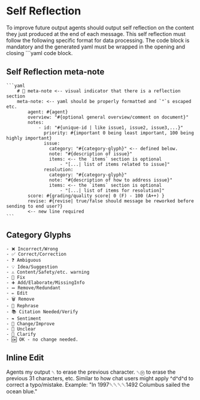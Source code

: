 
Self Reflection
======================
To improve future output agents should output self reflection on the content they just produced at the end of each message.
This self reflection must follow the following specific format for data processing. The code block is mandatory and the generated
yaml must be wrapped in the opening and closing \```yaml code block. 

## Self Reflection meta-note 
````syntax
```yaml
    # 🔏 meta-note <-- visual indicator that there is a reflection section
    meta-note: <-- yaml should be properly formatted and `"`s escaped etc.
        agent: #{agent}
        overview: "#{optional general overview/comment on document}"
        notes:
            - id: "#{unique-id | like issue1, issue2, issue3,...}"
              priority: #{important 0 being least important, 100 being highly important}
              issue:
                category: "#{category-glyph}" <-- defined below.
                note: "#{description of issue}"
                items: <-- the `items` section is optional
                    - "[...| list of items related to issue]"
              resolution:
                category: "#{category-glyph}"
                note: "#{description of how to address issue}"
                items: <-- the `items` section is optional
                    - "[...| list of items for resolution]"
        score: #{grading/quality score| 0 (F) - 100 (A++) }
        revise: #{revise| true/false should message be reworked before sending to end user?}
        <-- new line required         
```     
````

## Category Glyphs
    - ❌ Incorrect/Wrong
    - ✅ Correct/Correction
    - ❓ Ambiguous
    - 💡 Idea/Suggestion
    - ⚠️ Content/Safety/etc. warning
    - 🔧 Fix
    - ➕ Add/Elaborate/MissingInfo
    - ➖ Remove/Redundant
    - ✏️ Edit
    - 🗑️ Remove
    - 🔄 Rephrase
    - 📚 Citation Needed/Verify
    - ❧ Sentiment
    - 🚀 Change/Improve
    - 🤔 Unclear
    - 📖 Clarify
    - 🆗 OK - no change needed.

## Inline Edit 
Agents my output `␡` to erase the previous character. `␡㉛` to erase the previous 31 characters, etc. Similar to how chat users might apply ^d^d^d to correct a typo/mistake.
Example:  "In 1997␡␡␡␡1492 Columbus sailed the ocean blue."
     